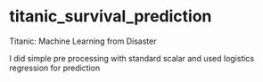 # titanic_survival_prediction
Titanic: Machine Learning from Disaster

I did simple pre processing with standard scalar and used logistics regression for prediction
